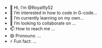 - 👋 Hi, I’m @Royalfly52
- 👀 I’m interested in how to code in G-code...
- 🌱 I’m currently learning on my own...
- 💞️ I’m looking to collaborate on ...
- 📫 How to reach me ...
- 😄 Pronouns: ...
- ⚡ Fun fact: ...

<!---
Royalfly52/Royalfly52 is a ✨ special ✨ repository because its `README.md` (this file) appears on your GitHub profile.
You can click the Preview link to take a look at your changes.
--->
